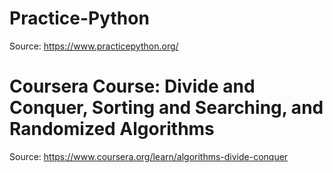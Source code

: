# Practice-Python
Source: https://www.practicepython.org/
# Coursera Course: Divide and Conquer, Sorting and Searching, and Randomized Algorithms
Source: https://www.coursera.org/learn/algorithms-divide-conquer
